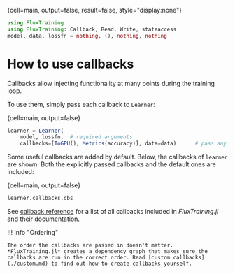 {cell=main, output=false, result=false, style="display:none"}
```julia
using FluxTraining
using FluxTraining: Callback, Read, Write, stateaccess
model, data, lossfn = nothing, (), nothing, nothing
```

# How to use callbacks

Callbacks allow injecting functionality at many points during the training loop.

To use them, simply pass each callback to `Learner`:

{cell=main, output=false}
```julia
learner = Learner(
    model, lossfn,  # required arguments
    callbacks=[ToGPU(), Metrics(accuracy)], data=data)      # pass any number of callbacks as additional arguments
```

Some useful callbacks are added by default. Below, the callbacks of `learner` are shown. Both the explicitly passed callbacks
and the default ones are included:

{cell=main, output=false}
```julia
learner.callbacks.cbs
```

See [callback reference](./reference.md) for a list of all callbacks included in *FluxTraining.jl* and their documentation.
    
!!! info "Ordering"

    The order the callbacks are passed in doesn't matter. *FluxTraining.jl* creates a dependency graph that makes sure the callbacks are run in the correct order. Read [custom callbacks](./custom.md) to find out how to create callbacks yourself.
